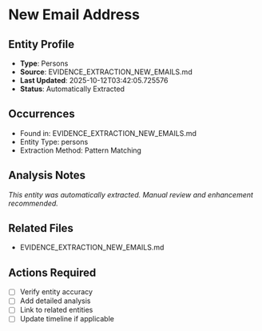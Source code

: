 # New Email Address

## Entity Profile
- **Type**: Persons
- **Source**: EVIDENCE_EXTRACTION_NEW_EMAILS.md
- **Last Updated**: 2025-10-12T03:42:05.725576
- **Status**: Automatically Extracted

## Occurrences
- Found in: EVIDENCE_EXTRACTION_NEW_EMAILS.md
- Entity Type: persons
- Extraction Method: Pattern Matching

## Analysis Notes
*This entity was automatically extracted. Manual review and enhancement recommended.*

## Related Files
- EVIDENCE_EXTRACTION_NEW_EMAILS.md

## Actions Required
- [ ] Verify entity accuracy
- [ ] Add detailed analysis
- [ ] Link to related entities
- [ ] Update timeline if applicable
